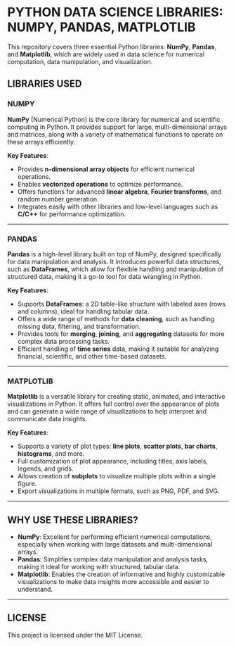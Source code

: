 # PYTHON DATA SCIENCE LIBRARIES: NUMPY, PANDAS, MATPLOTLIB

This repository covers three essential Python libraries: **NumPy**, **Pandas**, and **Matplotlib**, which are widely used in data science for numerical computation, data manipulation, and visualization.

## LIBRARIES USED

### NUMPY

**NumPy** (Numerical Python) is the core library for numerical and scientific computing in Python. It provides support for large, multi-dimensional arrays and matrices, along with a variety of mathematical functions to operate on these arrays efficiently.

**Key Features**:
- Provides **n-dimensional array objects** for efficient numerical operations.
- Enables **vectorized operations** to optimize performance.
- Offers functions for advanced **linear algebra**, **Fourier transforms**, and random number generation.
- Integrates easily with other libraries and low-level languages such as **C/C++** for performance optimization.

---

### PANDAS

**Pandas** is a high-level library built on top of NumPy, designed specifically for data manipulation and analysis. It introduces powerful data structures, such as **DataFrames**, which allow for flexible handling and manipulation of structured data, making it a go-to tool for data wrangling in Python.

**Key Features**:
- Supports **DataFrames**: a 2D table-like structure with labeled axes (rows and columns), ideal for handling tabular data.
- Offers a wide range of methods for **data cleaning**, such as handling missing data, filtering, and transformation.
- Provides tools for **merging**, **joining**, and **aggregating** datasets for more complex data processing tasks.
- Efficient handling of **time series** data, making it suitable for analyzing financial, scientific, and other time-based datasets.

---

### MATPLOTLIB

**Matplotlib** is a versatile library for creating static, animated, and interactive visualizations in Python. It offers full control over the appearance of plots and can generate a wide range of visualizations to help interpret and communicate data insights.

**Key Features**:
- Supports a variety of plot types: **line plots**, **scatter plots**, **bar charts**, **histograms**, and more.
- Full customization of plot appearance, including titles, axis labels, legends, and grids.
- Allows creation of **subplots** to visualize multiple plots within a single figure.
- Export visualizations in multiple formats, such as PNG, PDF, and SVG.

---

## WHY USE THESE LIBRARIES?

- **NumPy**: Excellent for performing efficient numerical computations, especially when working with large datasets and multi-dimensional arrays.
- **Pandas**: Simplifies complex data manipulation and analysis tasks, making it ideal for working with structured, tabular data.
- **Matplotlib**: Enables the creation of informative and highly customizable visualizations to make data insights more accessible and easier to understand.

---

## LICENSE

This project is licensed under the MIT License.
